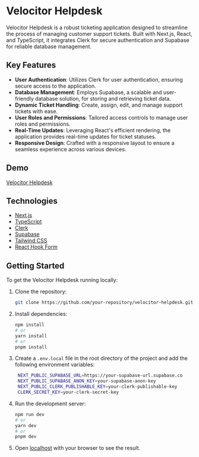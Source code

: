 # Velocitor Helpdesk

Velocitor Helpdesk is a robust ticketing application designed to streamline the process of managing customer support tickets. Built with Next.js, React, and TypeScript, it integrates Clerk for secure authentication and Supabase for reliable database management.

## Key Features

- **User Authentication**: Utilizes Clerk for user authentication, ensuring secure access to the application.
- **Database Management**: Employs Supabase, a scalable and user-friendly database solution, for storing and retrieving ticket data.
- **Dynamic Ticket Handling**: Create, assign, edit, and manage support tickets with ease.
- **User Roles and Permissions**: Tailored access controls to manage user roles and permissions.
- **Real-Time Updates**: Leveraging React's efficient rendering, the application provides real-time updates for ticket statuses.
- **Responsive Design**: Crafted with a responsive layout to ensure a seamless experience across various devices.

## Demo

[Velocitor Helpdesk](https://velocitor-helpdesk.vercel.app/)

## Technologies

- [Next.js](https://nextjs.org/)
- [TypeScript](https://www.typescriptlang.org/)
- [Clerk](https://clerk.dev/)
- [Supabase](https://supabase.io/)
- [Tailwind CSS](https://tailwindcss.com/)
- [React Hook Form](https://react-hook-form.com/)

## Getting Started

To get the Velocitor Helpdesk running locally:

1. Clone the repository:

   ```bash
   git clone https://github.com/your-repository/velocitor-helpdesk.git
   ```

2. Install dependencies:

   ```bash
   npm install
   # or
   yarn install
   # or
   pnpm install
   ```

3. Create a `.env.local` file in the root directory of the project and add the following environment variables:

   ```bash
    NEXT_PUBLIC_SUPABASE_URL=https://your-supabase-url.supabase.co
    NEXT_PUBLIC_SUPABASE_ANON_KEY=your-supabase-anon-key
    NEXT_PUBLIC_CLERK_PUBLISHABLE_KEY=your-clerk-publishable-key
    CLERK_SECRET_KEY=your-clerk-secret-key
   ```

4. Run the development server:

   ```bash
   npm run dev
   # or
   yarn dev
   # or
   pnpm dev
   ```

5. Open [localhost](http://localhost:3000) with your browser to see the result.
